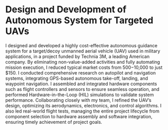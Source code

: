 # Design and Development of Autonomous System for Targeted UAVs
I designed and developed a highly cost-effective autonomous guidance system for a target/decoy unmanned aerial vehicle (UAV) used in military applications, in a project funded by Technia 3M, a leading American company. By eliminating non-value-added activities and fully automating mission execution, I reduced typical market costs from $500-$10,000 to just $150. I conducted comprehensive research on autopilot and navigation systems, integrating GPS-based autonomous take-off, landing, and waypoint navigation. I assembled and integrated hardware components such as flight controllers and sensors to ensure seamless operation, and performed Hardware-in-the-Loop (HIL) simulations to validate system performance. Collaborating closely with my team, I refined the UAV’s design, optimizing its aerodynamics, electronics, and control algorithms. I also led real-world flight tests, managing the entire project lifecycle from component selection to hardware assembly and software integration, ensuring timely achievement of project goals.
